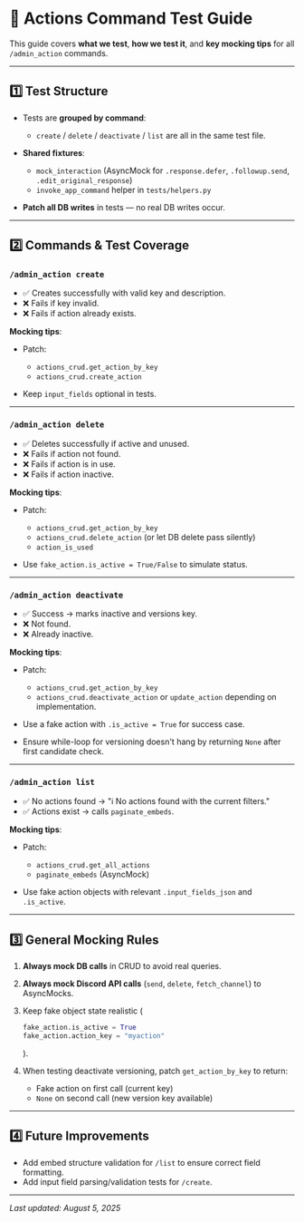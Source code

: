 # 🧪 Actions Command Test Guide

This guide covers **what we test**, **how we test it**, and **key mocking tips** for all `/admin_action` commands.

---

## **1️⃣ Test Structure**

* Tests are **grouped by command**:

  * `create` / `delete` / `deactivate` / `list` are all in the same test file.
* **Shared fixtures**:

  * `mock_interaction` (AsyncMock for `.response.defer`, `.followup.send`, `.edit_original_response`)
  * `invoke_app_command` helper in `tests/helpers.py`
* **Patch all DB writes** in tests — no real DB writes occur.

---

## **2️⃣ Commands & Test Coverage**

### **`/admin_action create`**

* ✅ Creates successfully with valid key and description.
* ❌ Fails if key invalid.
* ❌ Fails if action already exists.

**Mocking tips**:

* Patch:

  * `actions_crud.get_action_by_key`
  * `actions_crud.create_action`
* Keep `input_fields` optional in tests.

---

### **`/admin_action delete`**

* ✅ Deletes successfully if active and unused.
* ❌ Fails if action not found.
* ❌ Fails if action is in use.
* ❌ Fails if action inactive.

**Mocking tips**:

* Patch:

  * `actions_crud.get_action_by_key`
  * `actions_crud.delete_action` (or let DB delete pass silently)
  * `action_is_used`
* Use `fake_action.is_active = True/False` to simulate status.

---

### **`/admin_action deactivate`**

* ✅ Success → marks inactive and versions key.
* ❌ Not found.
* ❌ Already inactive.

**Mocking tips**:

* Patch:

  * `actions_crud.get_action_by_key`
  * `actions_crud.deactivate_action` or `update_action` depending on implementation.
* Use a fake action with `.is_active = True` for success case.
* Ensure while-loop for versioning doesn't hang by returning `None` after first candidate check.

---

### **`/admin_action list`**

* ✅ No actions found → "ℹ️ No actions found with the current filters."
* ✅ Actions exist → calls `paginate_embeds`.

**Mocking tips**:

* Patch:

  * `actions_crud.get_all_actions`
  * `paginate_embeds` (AsyncMock)
* Use fake action objects with relevant `.input_fields_json` and `.is_active`.

---

## **3️⃣ General Mocking Rules**

1. **Always mock DB calls** in CRUD to avoid real queries.
2. **Always mock Discord API calls** (`send`, `delete`, `fetch_channel`) to AsyncMocks.
3. Keep fake object state realistic (

   ```python
   fake_action.is_active = True
   fake_action.action_key = "myaction"
   ```

   ).
4. When testing deactivate versioning, patch `get_action_by_key` to return:

   * Fake action on first call (current key)
   * `None` on second call (new version key available)

---

## **4️⃣ Future Improvements**

* Add embed structure validation for `/list` to ensure correct field formatting.
* Add input field parsing/validation tests for `/create`.

---

_Last updated: August 5, 2025_